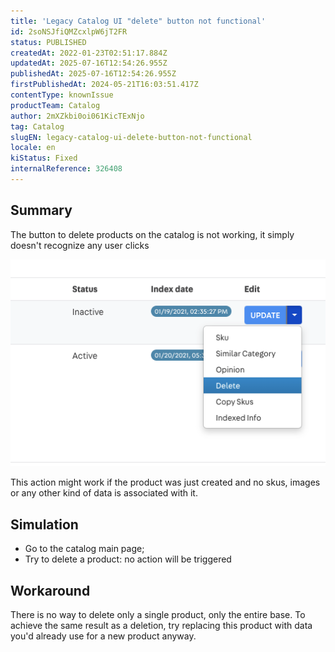 ```yaml
---
title: 'Legacy Catalog UI "delete" button not functional'
id: 2soNSJfiQMZcxlpW6jT2FR
status: PUBLISHED
createdAt: 2022-01-23T02:51:17.884Z
updatedAt: 2025-07-16T12:54:26.955Z
publishedAt: 2025-07-16T12:54:26.955Z
firstPublishedAt: 2024-05-21T16:03:51.417Z
contentType: knownIssue
productTeam: Catalog
author: 2mXZkbi0oi061KicTExNjo
tag: Catalog
slugEN: legacy-catalog-ui-delete-button-not-functional
locale: en
kiStatus: Fixed
internalReference: 326408
---
```


## Summary


The button to delete products on the catalog is not working, it simply doesn't recognize any user clicks

 ![](https://raw.githubusercontent.com/vtexdocs/help-center-content/refs/heads/main/docs/en/known-issues/Catalog/legacy-catalog-ui-delete-button-not-functional_1.png)

This action might work if the product was just created and no skus, images or any other kind of data is associated with it.


##

## Simulation


- Go to the catalog main page;
- Try to delete a product: no action will be triggered




##

## Workaround


There is no way to delete only a single product, only the entire base. To achieve the same result as a deletion, try replacing this product with data you'd already use for a new product anyway.




